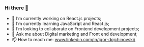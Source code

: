 ### Hi there 👋
- 🔭 I’m currently working on React.js projects;
- 🌱 I’m currently learning JavaScript and React.js;
- 👯 I’m looking to collaborate on Frontend development projects;
- 💬 Ask me about Digital marketing and Front end development;
- 📫 How to reach me: www.linkedin.com/in/igor-dojchinovski/

<!--
**igordojchinovski/igordojchinovski** is a ✨ _special_ ✨ repository because its `README.md` (this file) appears on your GitHub profile.

Here are some ideas to get you started:

- ⚡ Fun fact: ...
-->
